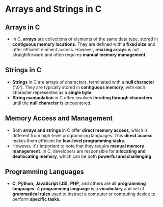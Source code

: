 # **Arrays and Strings** in C

## **Arrays in C**
- In C, **arrays** are collections of elements of the same data type, stored in **contiguous memory locations**. They are defined with a **fixed size** and offer efficient element access. However, **resizing arrays** is not straightforward and often requires **manual memory management**.

## **Strings in C**
- **Strings** in C are arrays of characters, terminated with a **null character** ('\0'). They are typically stored in **contiguous memory**, with each character represented as a **single byte**.
- **String manipulation** in C often involves **iterating through characters** until the **null character** is encountered.

## **Memory Access and Management**
- Both **arrays and strings** in C offer **direct memory access**, which is different from high-level programming languages. This **direct access** makes them efficient for **low-level programming tasks**.
- However, it's important to note that they require **manual memory management**. In C, developers are responsible for **allocating and deallocating memory**, which can be both **powerful and challenging**.

## **Programming Languages**
- **C**, **Python**, **JavaScript (JS)**, **PHP**, and others are all **programming languages**. A **programming language** is a **vocabulary** and set of **grammatical rules** used to instruct a computer or computing device to perform **specific tasks**.
